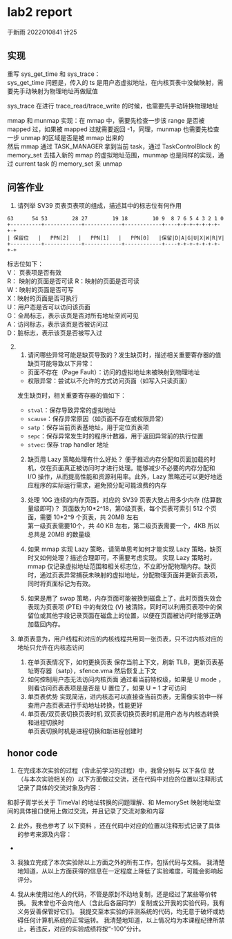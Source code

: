 # lab2 report
于新雨 2022010841 计25

## 实现
重写 sys_get_time 和 sys_trace：   
sys_get_time 问题是，传入的 ts 是用户态虚拟地址，在内核页表中没做映射，需要先手动映射为物理地址再做赋值    

sys_trace 在进行 trace_read/trace_write 的时候，也需要先手动转换物理地址   

mmap 和 munmap 实现：在 mmap 中，需要先检查一步该 range 是否被 mapped 过，如果被 mapped 过就需要返回 -1，同理，munmap 也需要先检查一步 unmap 的区域是否是被 mmap 出来的    
然后 mmap 通过 TASK_MANAGER 拿到当前 task，通过 TaskControlBlock 的 memory_set 去插入新的 mmap 的虚拟地址范围，munmap 也是同样的实现，通过 current task 的 memory_set 来 unmap     

## 问答作业
1. 请列举 SV39 页表页表项的组成，描述其中的标志位有何作用
```
63      54 53        28 27        19 18        10 9  8 7 6 5 4 3 2 1 0
+----------+------------+------------+------------+----+-+-+-+-+-+-+-+-+
| 保留位   |   PPN[2]   |   PPN[1]   |   PPN[0]   |保留|D|A|G|U|X|W|R|V|
+----------+------------+------------+------------+----+-+-+-+-+-+-+-+-+
```
标志位如下：   
V： 页表项是否有效   
R： 映射的页面是否可读
R：映射的页面是否可读  
W：映射的页面是否可写  
X：映射的页面是否可执行  
U：用户态是否可以访问该页面  
G：全局标志，表示该页是否对所有地址空间可见  
A：访问标志，表示该页是否被访问过  
D：脏标志，表示该页是否被写入过  

2. 1. 请问哪些异常可能是缺页导致的？发生缺页时，描述相关重要寄存器的值
    缺页可能导致以下异常：   
    - 页面不存在（Page Fault）：访问的虚拟地址未被映射到物理地址   
    - 权限异常：尝试以不允许的方式访问页面（如写入只读页面）   

    发生缺页时，相关重要寄存器的值如下：   
    - `stval`：保存导致异常的虚拟地址   
    - `scause`：保存异常原因（如页面不存在或权限异常）   
    - `satp`：保存当前页表基地址，用于定位页表项   
    - `sepc`：保存异常发生时的程序计数器，用于返回异常前的执行位置  
    - `stvec`: 保存 trap handler 地址   
    2. 缺页用 Lazy 策略处理有什么好处？
    便于推迟内存分配和页面加载的时机，仅在页面真正被访问时才进行处理。能够减少不必要的内存分配和 I/O 操作，从而提高性能和资源利用率。此外，Lazy 策略还可以更好地适应程序的实际运行需求，避免预分配可能浪费的内存
    3. 处理 10G 连续的内存页面，对应的 SV39 页表大致占用多少内存 (估算数量级即可)？
        页面数为10\*2^18，第0级页表，每个页表可索引 512 个页面，需要 10\*2^9 个页表，共 20MB 左右   
        第一级页表需要10个，共 40 KB 左右，第二级页表需要一个，4KB
        所以总共是 20MB 的数量级
    4. 如果 mmap 实现 Lazy 策略，请简单思考如何才能实现 Lazy 策略，缺页时又如何处理？描述合理即可，不需要考虑实现。
        实现 Lazy 策略时，mmap 仅记录虚拟地址范围和相关标志位，不立即分配物理内存。缺页时，通过页表异常捕获未映射的虚拟地址，分配物理页面并更新页表项，同时将页面标记为有效。   

    5. 如果是用了 swap 策略，内存页面可能被换到磁盘上了，此时页面失效会表现为页表项 (PTE) 中的有效位 (V) 被清除，同时可以利用页表项中的保留位或其他字段记录页面在磁盘上的位置，以便在页面被访问时能够正确加载回内存。    

3. 单页表意为，用户线程和对应的内核线程共用同一张页表，只不过内核对应的地址只允许在内核态访问     
    1. 在单页表情况下，如何更换页表
        保存当前上下文，刷新 TLB，更新页表基址寄存器（satp），sfence.vma 然后恢复上下文
    2. 如何控制用户态无法访问内核页面
        通过看当前特权级，如果是 U mode ，则看访问页表表项是是否是 U 置位了，如果 U = 1 才可访问
    3. 单页表优势
        实现简洁，进内核态可以直接查当前页表，无需像实验中一样查用户态页表进行手动地址转换，性能更好
    4. 单页表/双页表切换页表时机
        双页表切换页表时机是用户态与内核态转换和进程切换时    
        单页表切换时机是进程切换和新进程创建时    
        
## honor code
1. 在完成本次实验的过程（含此前学习的过程）中，我曾分别与 以下各位 就（与本次实验相关的）以下方面做过交流，还在代码中对应的位置以注释形式记录了具体的交流对象及内容：

和郝子胥学长关于 TimeVal 的地址转换的问题理解、和 MemorySet 映射地址空间的具体接口使用上做过交流，并且记录了交流对象和内容    

2. 此外，我也参考了 以下资料 ，还在代码中对应的位置以注释形式记录了具体的参考来源及内容：

 -

3. 我独立完成了本次实验除以上方面之外的所有工作，包括代码与文档。 我清楚地知道，从以上方面获得的信息在一定程度上降低了实验难度，可能会影响起评分。

4. 我从未使用过他人的代码，不管是原封不动地复制，还是经过了某些等价转换。 我未曾也不会向他人（含此后各届同学）复制或公开我的实验代码，我有义务妥善保管好它们。 我提交至本实验的评测系统的代码，均无意于破坏或妨碍任何计算机系统的正常运转。 我清楚地知道，以上情况均为本课程纪律所禁止，若违反，对应的实验成绩将按“-100”分计。